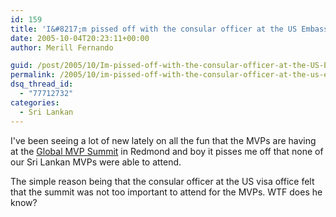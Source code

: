 ```yaml
---
id: 159
title: 'I&#8217;m pissed off with the consular officer at the US Embassy'
date: 2005-10-04T20:23:11+00:00
author: Merill Fernando

guid: /post/2005/10/Im-pissed-off-with-the-consular-officer-at-the-US-Embassy.aspx
permalink: /2005/10/im-pissed-off-with-the-consular-officer-at-the-us-embassy/
dsq_thread_id:
  - "77712732"
categories:
  - Sri Lankan
---
```


<p>I've been seeing a lot of new lately on all the fun that the MVPs are having 
at the <a href="http://mvp.support.microsoft.com/gp/MVPSMT2005">Global MVP 
Summit</a> in Redmond and boy&nbsp;it pisses me off that none of our Sri Lankan 
MVPs were able to&nbsp;attend. </p>
<p>The simple reason being that the consular officer&nbsp;at the US visa office 
felt that the summit was not too important&nbsp;to attend for the MVPs. WTF does 
he know?</p>
